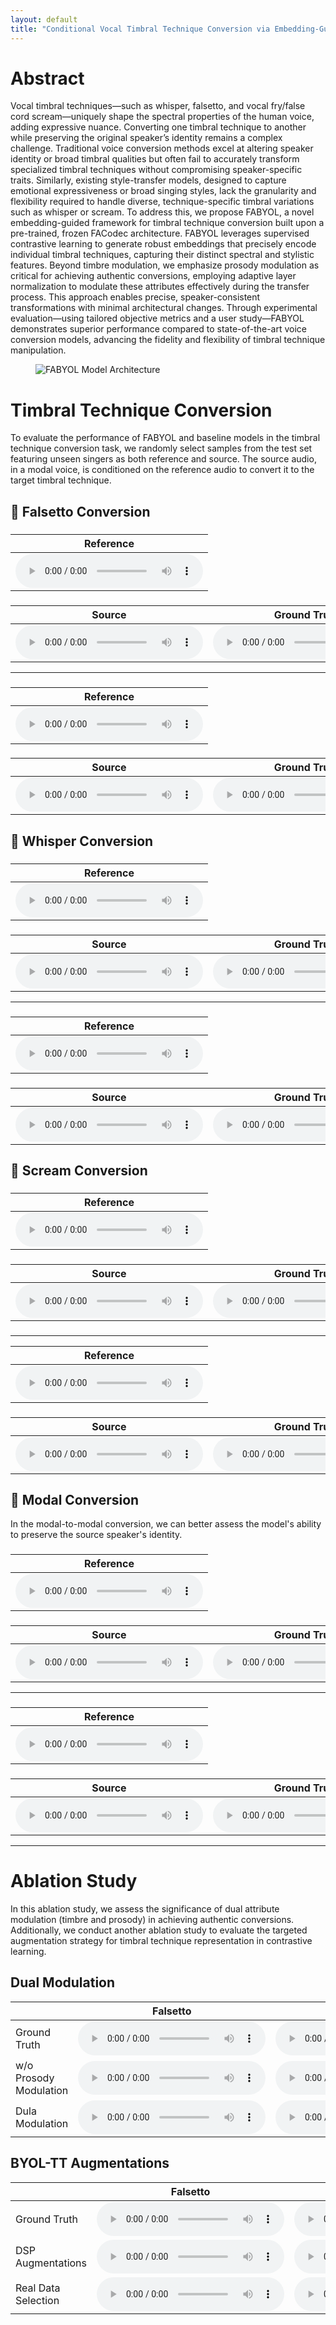 ```yaml
---
layout: default
title: "Conditional Vocal Timbral Technique Conversion via Embedding-Guided Attribute Modulation"
---
```


<!-- Link to custom CSS to hide GitHub button and footer -->
<link rel="stylesheet" href="/assets/css/style.css">

<h1>Abstract</h1>

Vocal timbral techniques—such as whisper, falsetto, and vocal fry/false cord scream—uniquely shape the spectral properties of the human voice, adding expressive nuance. Converting one timbral technique to another while preserving the original speaker’s identity remains a complex challenge. Traditional voice conversion methods excel at altering speaker identity or broad timbral qualities but often fail to accurately transform specialized timbral techniques without compromising speaker-specific traits. Similarly, existing style-transfer models, designed to capture emotional expressiveness or broad singing styles, lack the granularity and flexibility required to handle diverse, technique-specific timbral variations such as whisper or scream. To address this, we propose FABYOL, a novel embedding-guided framework for timbral technique conversion built upon a pre-trained, frozen FACodec architecture. FABYOL leverages supervised contrastive learning to generate robust embeddings that precisely encode individual timbral techniques, capturing their distinct spectral and stylistic features. Beyond timbre modulation, we emphasize prosody modulation as critical for achieving authentic conversions, employing adaptive layer normalization to modulate these attributes effectively during the transfer process. This approach enables precise, speaker-consistent transformations with minimal architectural changes. Through experimental evaluation—using tailored objective metrics and a user study—FABYOL demonstrates superior performance compared to state-of-the-art voice conversion models, advancing the fidelity and flexibility of timbral technique manipulation.
<figure>
  <img src="figure/FABYOL_model (1).png" alt="FABYOL Model Architecture">
</figure>

<h1>Timbral Technique Conversion</h1>

To evaluate the performance of FABYOL and baseline models in the timbral technique conversion task, we randomly select samples from the test set featuring unseen singers as both reference and source. The source audio, in a modal voice, is conditioned on the reference audio to convert it to the target timbral technique.

<h2>🎵 Falsetto Conversion</h2>

<h3></h3>
<table class="reference-files">
  <thead>
    <tr>
      <th>Reference</th>
    </tr>
  </thead>
  <tbody>
    <tr>
      <td><audio controls src="audio/conversion/falsetto/1/ref_jvs001_falset10_BASIC5000_1635.wav"></audio></td>
    </tr>
  </tbody>
</table>
<h3></h3>
<table class="model-comparisons">
  <thead>
    <tr>
      <th>Source</th>
      <th>Ground Truth</th>
      <th>CosyVoice</th>
      <th>FreeVC</th>
      <th>FACodec</th>
      <th>FABYOL (Proposed)</th>
    </tr>
  </thead>
  <tbody>
    <tr>
      <td><audio controls src="audio/conversion/falsetto/1/source_jvs021_parallel100_VOICEACTRESS100_005.wav"></audio></td>
      <td><audio controls src="audio/conversion/falsetto/1/GT_jvs021_falset10_VOICEACTRESS100_005.wav"></audio></td>
      <td><audio controls src="audio/conversion/falsetto/1/COSYjvs021_parallel100_VOICEACTRESS100_005_to_falsetto_jvs001_falset10_BASIC5000_1635.wav"></audio></td>
      <td><audio controls src="audio/conversion/falsetto/1/Free_jvs021_parallel100_VOICEACTRESS100_005_to_falsetto_jvs001_falset10_BASIC5000_1635.wav"></audio></td>
      <td><audio controls src="audio/conversion/falsetto/1/ORI_jvs021_parallel100_VOICEACTRESS100_005_to_falsetto_jvs001_falset10_BASIC5000_1635.wav"></audio></td>
      <td><audio controls src="audio/conversion/falsetto/1/PRO_jvs021_parallel100_VOICEACTRESS100_005_to_falsetto_ref1_jvs001_falset10_BASIC5000_1635.wav"></audio></td>
    </tr>
  </tbody>
</table>
<hr>
<h3></h3>
<table class="reference-files">
  <thead>
    <tr>
      <th>Reference</th>
    </tr>
  </thead>
  <tbody>
    <tr>
      <td><audio controls src="audio/conversion/falsetto/2/jvs019_falset10_VOICEACTRESS100_003.wav"></audio></td>
    </tr>
  </tbody>
</table>
<h3></h3>
<table class="model-comparisons">
  <thead>
    <tr>
      <th>Source</th>
      <th>Ground Truth</th>
      <th>CosyVoice</th>
      <th>FreeVC</th>
      <th>FACodec</th>
      <th>FABYOL (Proposed)</th>
    </tr>
  </thead>
  <tbody>
    <tr>
      <td><audio controls src="audio/conversion/falsetto/2/SOUCREjvs047_parallel100_VOICEACTRESS100_001.wav"></audio></td>
      <td><audio controls src="audio/conversion/falsetto/2/GT_jvs047_falset10_VOICEACTRESS100_001.wav"></audio></td>
      <td><audio controls src="audio/conversion/falsetto/2/COSY_jvs047_parallel100_VOICEACTRESS100_001_to_falsetto_jvs019_falset10_VOICEACTRESS100_003.wav"></audio></td>
      <td><audio controls src="audio/conversion/falsetto/2/FREE_jvs047_parallel100_VOICEACTRESS100_002_to_falsetto_jvs019_falset10_VOICEACTRESS100_003.wav"></audio></td>
      <td><audio controls src="audio/conversion/falsetto/2/ORI_jvs047_parallel100_VOICEACTRESS100_001_to_falsetto_jvs019_falset10_VOICEACTRESS100_003.wav"></audio></td>
      <td><audio controls src="audio/conversion/falsetto/2/FABYOL_jvs047_parallel100_VOICEACTRESS100_001_to_falsetto_ref2_jvs019_falset10_VOICEACTRESS100_003.wav"></audio></td>
    </tr>
  </tbody>
</table>

<h2>🎵 Whisper Conversion</h2>
<h3></h3>
<table class="reference-files">
  <thead>
    <tr>
      <th>Reference</th>
    </tr>
  </thead>
  <tbody>
    <tr>
      <td><audio controls src="audio/conversion/whisper/1/ref_jvs019_whisper10_TRAVEL1000_0391.wav"></audio></td>
    </tr>
  </tbody>
</table>

<h3></h3>
<table class="model-comparisons">
  <thead>
    <tr>
      <th>Source</th>
      <th>Ground Truth</th>
      <th>CosyVoice</th>
      <th>FreeVC</th>
      <th>FACodec</th>
      <th>FABYOL (Proposed)</th>
    </tr>
  </thead>
  <tbody>
    <tr>
      <td><audio controls src="audio/conversion/whisper/1/jvs025_parallel100_VOICEACTRESS100_002.wav"></audio></td>
      <td><audio controls src="audio/conversion/whisper/1/GT_jvs025_whisper10_VOICEACTRESS100_002.wav"></audio></td>
      <td><audio controls src="audio/conversion/whisper/1/COSY_jvs025_parallel100_VOICEACTRESS100_002_to_whisper_jvs019_whisper10_TRAVEL1000_0391.wav"></audio></td>
      <td><audio controls src="audio/conversion/whisper/1/FREE_jvs025_parallel100_VOICEACTRESS100_001_to_whisper_jvs019_whisper10_TRAVEL1000_0391.wav"></audio></td>
      <td><audio controls src="audio/conversion/whisper/1/ORI_jvs025_parallel100_VOICEACTRESS100_002_to_whisper_jvs019_whisper10_TRAVEL1000_0391.wav"></audio></td>
      <td><audio controls src="audio/conversion/whisper/1/PRO_jvs025_parallel100_VOICEACTRESS100_002_to_whisper_ref2_jvs019_whisper10_TRAVEL1000_0391.wav"></audio></td>
    </tr>
  </tbody>
</table>
<hr>
<h3></h3>
<table class="reference-files">
  <thead>
    <tr>
      <th>Reference</th>
    </tr>
  </thead>
  <tbody>
    <tr>
      <td><audio controls src="audio/conversion/whisper/2/ref_jvs001_whisper10_BASIC5000_1140.wav"></audio></td>
    </tr>
  </tbody>
</table>
<h3></h3>
<table class="model-comparisons">
  <thead>
    <tr>
      <th>Source</th>
      <th>Ground Truth</th>
      <th>CosyVoice</th>
      <th>FreeVC</th>
      <th>FACodec</th>
      <th>FABYOL (Proposed)</th>
    </tr>
  </thead>
  <tbody>
    <tr>
      <td><audio controls src="audio/conversion/whisper/2/jvs021_parallel100_VOICEACTRESS100_003.wav"></audio></td>
      <td><audio controls src="audio/conversion/whisper/2/GT_jvs021_whisper10_VOICEACTRESS100_003.wav"></audio></td>
      <td><audio controls src="audio/conversion/whisper/2/COSY_jvs021_parallel100_VOICEACTRESS100_003_to_whisper_jvs001_whisper10_BASIC5000_1140.wav"></audio></td>
      <td><audio controls src="audio/conversion/whisper/2/FREE_jvs021_parallel100_VOICEACTRESS100_003_to_whisper_jvs001_whisper10_BASIC5000_1140.wav"></audio></td>
      <td><audio controls src="audio/conversion/whisper/2/ORI_jvs021_parallel100_VOICEACTRESS100_003_to_whisper_jvs001_whisper10_BASIC5000_1140.wav"></audio></td>
      <td><audio controls src="audio/conversion/whisper/2/PRO_jvs021_parallel100_VOICEACTRESS100_003_to_whisper_ref1_jvs001_whisper10_BASIC5000_1140.wav"></audio></td>
    </tr>
  </tbody>
</table>

<h2>🎵 Scream Conversion</h2>
<h3></h3>
<table class="reference-files">
  <thead>
    <tr>
      <th>Reference</th>
    </tr>
  </thead>
  <tbody>
    <tr>
      <td><audio controls src="audio/conversion/scream/1/ref_GeneraStudios_MetalScreams_110_AllTheThings_High.wav"></audio></td>
    </tr>
  </tbody>
</table>
<h3></h3>
<table class="model-comparisons">
  <thead>
    <tr>
      <th>Source</th>
      <th>Ground Truth</th>
      <th>CosyVoice</th>
      <th>FreeVC</th>
      <th>FACodec</th>
      <th>FABYOL (Proposed)</th>
    </tr>
  </thead>
  <tbody>
    <tr>
      <td><audio controls src="audio/conversion/scream/1/Jun_clean_01.wav"></audio></td>
      <td><audio controls src="audio/conversion/scream/1/GT_Jun_scream_01.wav"></audio></td>
      <td><audio controls src="audio/conversion/scream/1/COSYJun_clean_01_to_scream_GeneraStudios_MetalScreams_110_AllTheThings_High.wav"></audio></td>
      <td><audio controls src="audio/conversion/scream/1/Jun_clean_01_to_scream_GeneraStudios_MetalScreams_110_AllTheThings_High.wav"></audio></td>
      <td><audio controls src="audio/conversion/scream/1/ORI_Jun_clean_01_to_scream_GeneraStudios_MetalScreams_110_AllTheThings_High.wav"></audio></td>
      <td><audio controls src="audio/conversion/scream/1/PRO_Jun_clean_01_to_scream_ref1_GeneraStudios_MetalScreams_110_AllTheThings_High.wav"></audio></td>
    </tr>
  </tbody>
</table>
<h3></h3>
<hr>
<table class="reference-files">
  <thead>
    <tr>
      <th>Reference</th>
    </tr>
  </thead>
  <tbody>
    <tr>
      <td><audio controls src="audio/conversion/scream/2/ref_GeneraStudios_MetalScreams_110_WeAreTheHate.wav"></audio></td>
    </tr>
  </tbody>
</table>
<h3></h3>
<table class="model-comparisons">
  <thead>
    <tr>
      <th>Source</th>
      <th>Ground Truth</th>
      <th>CosyVoice</th>
      <th>FreeVC</th>
      <th>FACodec</th>
      <th>FABYOL (Proposed)</th>
    </tr>
  </thead>
  <tbody>
    <tr>
      <td><audio controls src="audio/conversion/scream/2/Wayne_clean_01.wav"></audio></td>
      <td><audio controls src="audio/conversion/scream/2/GT_Wayne_scream_01.wav"></audio></td>
      <td><audio controls src="audio/conversion/scream/2/COSY_Wayne_clean_01_to_scream_GeneraStudios_MetalScreams_110_WeAreTheHate.wav"></audio></td>
      <td><audio controls src="audio/conversion/scream/2/FREEWayne_clean_01_to_scream_GeneraStudios_MetalScreams_110_AllTheThings_High.wav"></audio></td>
      <td><audio controls src="audio/conversion/scream/2/ORI_Wayne_clean_01_to_scream_GeneraStudios_MetalScreams_110_WeAreTheHate.wav"></audio></td>
      <td><audio controls src="audio/conversion/scream/2/PRO_Wayne_clean_01_to_scream_ref1_GeneraStudios_MetalScreams_110_WeAreTheHate.wav"></audio></td>
    </tr>
  </tbody>
</table>

<h2>🎵 Modal Conversion</h2>
In the modal-to-modal conversion, we can better assess the model's ability to preserve the source speaker's identity.
<h3></h3>
<table class="reference-files">
  <thead>
    <tr>
      <th>Reference</th>
    </tr>
  </thead>
  <tbody>
    <tr>
      <td><audio controls src="audio/conversion/spksim/1/jvs019_parallel100_VOICEACTRESS100_099.wav"></audio></td>
    </tr>
  </tbody>
</table>

<h3></h3>
<table class="model-comparisons">
  <thead>
    <tr>
      <th>Source</th>
      <th>Ground Truth</th>
      <th>CosyVoice</th>
      <th>FreeVC</th>
      <th>FACodec</th>
      <th>FABYOL (Proposed)</th>
    </tr>
  </thead>
  <tbody>
    <tr>
      <td><audio controls src="audio/conversion/spksim/1/jvs034_parallel100_VOICEACTRESS100_002.wav"></audio></td>
      <td><audio controls src="audio/conversion/spksim/1/GT_jvs034_parallel100_VOICEACTRESS100_002.wav"></audio></td>
      <td><audio controls src="audio/conversion/spksim/1/COSY_jvs034_parallel100_VOICEACTRESS100_002_to_modal_jvs019_parallel100_VOICEACTRESS100_099.wav"></audio></td>
      <td><audio controls src="audio/conversion/spksim/1/FREE_jvs034_parallel100_VOICEACTRESS100_002_to_modal_jvs019_parallel100_VOICEACTRESS100_099.wav"></audio></td>
      <td><audio controls src="audio/conversion/spksim/1/ORI_jvs034_parallel100_VOICEACTRESS100_002_to_modal_jvs019_parallel100_VOICEACTRESS100_099.wav"></audio></td>
      <td><audio controls src="audio/conversion/spksim/1/PRO_jvs034_parallel100_VOICEACTRESS100_002_to_modal_ref2_jvs019_parallel100_VOICEACTRESS100_099.wav"></audio></td>
    </tr>
  </tbody>
</table>
<hr>
<h3></h3>
<table class="reference-files">
  <thead>
    <tr>
      <th>Reference</th>
    </tr>
  </thead>
  <tbody>
    <tr>
      <td><audio controls src="audio/conversion/spksim/2/jvs001_parallel100_VOICEACTRESS100_091.wav"></audio></td>
    </tr>
  </tbody>
</table>

<h3></h3>
<table class="model-comparisons">
  <thead>
    <tr>
      <th>Source</th>
      <th>Ground Truth</th>
      <th>CosyVoice</th>
      <th>FreeVC</th>
      <th>FACodec</th>
      <th>FABYOL (Proposed)</th>
    </tr>
  </thead>
  <tbody>
    <tr>
      <td><audio controls src="audio/conversion/spksim/2/jvs066_parallel100_VOICEACTRESS100_004.wav"></audio></td>
      <td><audio controls src="audio/conversion/spksim/2/GT_jvs066_parallel100_VOICEACTRESS100_004.wav"></audio></td>
      <td><audio controls src="audio/conversion/spksim/2/COSY_jvs066_parallel100_VOICEACTRESS100_004_to_modal_jvs001_parallel100_VOICEACTRESS100_091.wav"></audio></td>
      <td><audio controls src="audio/conversion/spksim/2/FREE_jvs066_parallel100_VOICEACTRESS100_004_to_modal_jvs001_parallel100_VOICEACTRESS100_091.wav"></audio></td>
      <td><audio controls src="audio/conversion/spksim/2/ORI_jvs066_parallel100_VOICEACTRESS100_004_to_modal_jvs001_parallel100_VOICEACTRESS100_091.wav"></audio></td>
      <td><audio controls src="audio/conversion/spksim/2/PRO_jvs066_parallel100_VOICEACTRESS100_004_to_modal_ref1_jvs001_parallel100_VOICEACTRESS100_091.wav"></audio></td>
    </tr>
  </tbody>
</table>

<hr>

<h1>Ablation Study</h1>
In this ablation study, we assess the significance of dual attribute modulation (timbre and prosody) in achieving authentic conversions. Additionally, we conduct another ablation study to evaluate the targeted augmentation strategy for timbral technique representation in contrastive learning.
<h2>Dual Modulation</h2>
<table class="model-comparisons">
  <thead>
    <tr>
      <th></th>
      <th>Falsetto</th>
      <th>Whisper</th>
      <th>Scream</th>
      <th>Modal</th>
    </tr>
  </thead>
  <tbody>
    <tr>
      <td>Ground Truth</td>
      <td><audio controls src="audio/conversion/falsetto/1/GT_jvs021_falset10_VOICEACTRESS100_005.wav"></audio></td>
      <td><audio controls src="audio/conversion/whisper/1/GT_jvs025_whisper10_VOICEACTRESS100_002.wav"></audio></td>
      <td><audio controls src="audio/conversion/scream/1/GT_Jun_scream_01.wav"></audio></td>
      <td><audio controls src="audio/conversion/spksim/1/GT_jvs034_parallel100_VOICEACTRESS100_002.wav"></audio></td>
    </tr>
    <tr>
      <td>w/o Prosody Modulation</td>
      <td><audio controls src="audio/conversion/DUAL/WOP_jvs021_parallel100_VOICEACTRESS100_005_to_falsetto_ref1_jvs001_falset10_BASIC5000_1635.wav"></audio></td>
      <td><audio controls src="audio/conversion/DUAL/WOP_jvs025_parallel100_VOICEACTRESS100_002_to_whisper_ref2_jvs019_whisper10_TRAVEL1000_0391.wav"></audio></td>
      <td><audio controls src="audio/conversion/DUAL/WOP_Jun_clean_01_to_scream_ref1_GeneraStudios_MetalScreams_110_AllTheThings_High.wav"></audio></td>
      <td><audio controls src="audio/conversion/DUAL/WOP_jvs034_parallel100_VOICEACTRESS100_002_to_modal_ref2_jvs019_parallel100_VOICEACTRESS100_099.wav"></audio></td>
    </tr>
    <tr>
      <td>Dula Modulation</td>
      <td><audio controls src="audio/conversion/falsetto/1/PRO_jvs021_parallel100_VOICEACTRESS100_005_to_falsetto_ref1_jvs001_falset10_BASIC5000_1635.wav"></audio></td>
      <td><audio controls src="audio/conversion/whisper/1/PRO_jvs025_parallel100_VOICEACTRESS100_002_to_whisper_ref2_jvs019_whisper10_TRAVEL1000_0391.wav"></audio></td>
      <td><audio controls src="audio/conversion/scream/1/PRO_Jun_clean_01_to_scream_ref1_GeneraStudios_MetalScreams_110_AllTheThings_High.wav"></audio></td>
      <td><audio controls src="audio/conversion/spksim/1/PRO_jvs034_parallel100_VOICEACTRESS100_002_to_modal_ref2_jvs019_parallel100_VOICEACTRESS100_099.wav"></audio></td>
    </tr>
  </tbody>
</table>

<h2>BYOL-TT Augmentations</h2>

<table class="model-comparisons">
  <thead>
    <tr>
      <th></th>
      <th>Falsetto</th>
      <th>Whisper</th>
      <th>Scream</th>
      <th>Modal</th>
    </tr>
  </thead>
  <tbody>
    <tr>
      <td>Ground Truth</td>
      <td><audio controls src="audio/conversion/falsetto/1/GT_jvs021_falset10_VOICEACTRESS100_005.wav"></audio></td>
      <td><audio controls src="audio/conversion/whisper/1/GT_jvs025_whisper10_VOICEACTRESS100_002.wav"></audio></td>
      <td><audio controls src="audio/conversion/scream/1/GT_Jun_scream_01.wav"></audio></td>
      <td><audio controls src="audio/conversion/spksim/1/GT_jvs034_parallel100_VOICEACTRESS100_002.wav"></audio></td>
    </tr>
    <tr>
      <td>DSP Augmentations</td>
      <td><audio controls src="audio/conversion/aug/DSP_jvs021_parallel100_VOICEACTRESS100_005_to_falsetto_ref1_jvs001_falset10_BASIC5000_1635.wav"></audio></td>
      <td><audio controls src="audio/conversion/aug/DSP_jvs025_parallel100_VOICEACTRESS100_002_to_whisper_ref2_jvs019_whisper10_TRAVEL1000_0391.wav"></audio></td>
      <td><audio controls src="audio/conversion/aug/DSP_Jun_clean_01_to_scream_ref1_GeneraStudios_MetalScreams_110_AllTheThings_High.wav"></audio></td>
      <td><audio controls src="audio/conversion/aug/DSP_jvs034_parallel100_VOICEACTRESS100_002_to_modal_ref2_jvs019_parallel100_VOICEACTRESS100_099.wav"></audio></td>
    </tr>
    <tr>
      <td>Real Data Selection</td>
      <td><audio controls src="audio/conversion/falsetto/1/PRO_jvs021_parallel100_VOICEACTRESS100_005_to_falsetto_ref1_jvs001_falset10_BASIC5000_1635.wav"></audio></td>
      <td><audio controls src="audio/conversion/whisper/1/PRO_jvs025_parallel100_VOICEACTRESS100_002_to_whisper_ref2_jvs019_whisper10_TRAVEL1000_0391.wav"></audio></td>
      <td><audio controls src="audio/conversion/scream/1/PRO_Jun_clean_01_to_scream_ref1_GeneraStudios_MetalScreams_110_AllTheThings_High.wav"></audio></td>
      <td><audio controls src="audio/conversion/spksim/1/PRO_jvs034_parallel100_VOICEACTRESS100_002_to_modal_ref2_jvs019_parallel100_VOICEACTRESS100_099.wav"></audio></td>
    </tr>
  </tbody>
</table>

<script>
  let currentAudio = null;

  function stopPreviousAudio() {
    const audios = document.querySelectorAll('audio');
    audios.forEach(audio => {
      audio.addEventListener('play', function() {
        if (currentAudio && currentAudio !== audio) {
          currentAudio.pause();
          currentAudio.currentTime = 0; // Optional: reset to start
        }
        currentAudio = audio;
      });
    });
  }

  // Run the function after the DOM is fully loaded
  window.onload = stopPreviousAudio;
</script>

